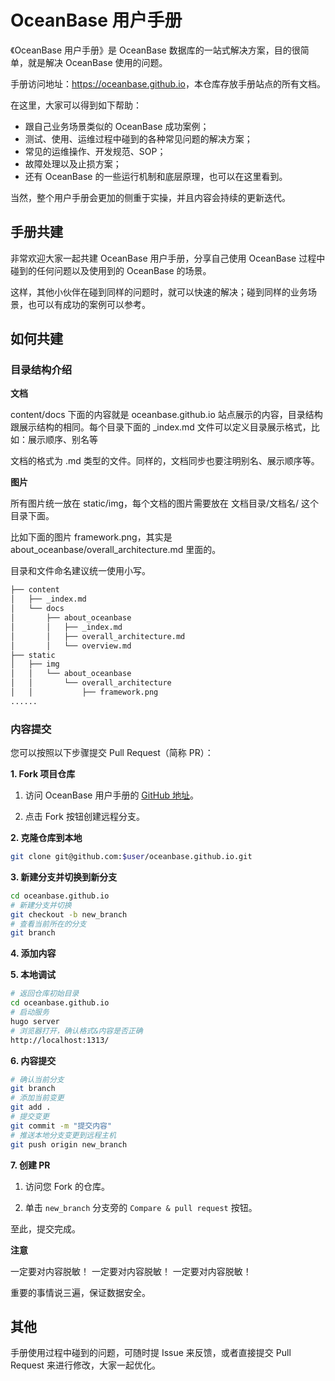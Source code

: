 # OceanBase 用户手册


《OceanBase 用户手册》是 OceanBase 数据库的一站式解决方案，目的很简单，就是解决 OceanBase 使用的问题。

手册访问地址：<https://oceanbase.github.io>，本仓库存放手册站点的所有文档。

在这里，大家可以得到如下帮助：

- 跟自己业务场景类似的 OceanBase 成功案例；
- 测试、使用、运维过程中碰到的各种常见问题的解决方案；
- 常见的运维操作、开发规范、SOP；
- 故障处理以及止损方案；
- 还有 OceanBase 的一些运行机制和底层原理，也可以在这里看到。

当然，整个用户手册会更加的侧重于实操，并且内容会持续的更新迭代。

## 手册共建

非常欢迎大家一起共建 OceanBase 用户手册，分享自己使用 OceanBase 过程中碰到的任何问题以及使用到的 OceanBase 的场景。

这样，其他小伙伴在碰到同样的问题时，就可以快速的解决；碰到同样的业务场景，也可以有成功的案例可以参考。

## 如何共建

### 目录结构介绍

**文档**

content/docs 下面的内容就是 oceanbase.github.io 站点展示的内容，目录结构跟展示结构的相同。每个目录下面的 _index.md 文件可以定义目录展示格式，比如：展示顺序、别名等

文档的格式为 .md 类型的文件。同样的，文档同步也要注明别名、展示顺序等。

**图片**

所有图片统一放在 static/img，每个文档的图片需要放在 文档目录/文档名/ 这个目录下面。

比如下面的图片 framework.png，其实是 about_oceanbase/overall_architecture.md 里面的。

目录和文件命名建议统一使用小写。

```bash
├── content
│   ├── _index.md
│   └── docs
│       ├── about_oceanbase
│       │   ├── _index.md
│       │   ├── overall_architecture.md
│       │   └── overview.md
├── static
│   ├── img
│   │   └── about_oceanbase
│   │       └── overall_architecture
│   │           ├── framework.png
......
```

### 内容提交

您可以按照以下步骤提交 Pull Request（简称 PR）：

**1. Fork 项目仓库**

1. 访问 OceanBase 用户手册的 [GitHub 地址](https://github.com/oceanbase/oceanbase.github.io)。

2. 点击 Fork 按钮创建远程分支。

**2. 克隆仓库到本地**

```bash
git clone git@github.com:$user/oceanbase.github.io.git
```

**3. 新建分支并切换到新分支**

```bash
cd oceanbase.github.io
# 新建分支并切换
git checkout -b new_branch
# 查看当前所在的分支
git branch
```

**4. 添加内容**

**5. 本地调试**

```bash
# 返回仓库初始目录
cd oceanbase.github.io
# 启动服务
hugo server
# 浏览器打开，确认格式&内容是否正确
http://localhost:1313/
```

**6. 内容提交**

```bash
# 确认当前分支
git branch
# 添加当前变更
git add .
# 提交变更
git commit -m "提交内容"
# 推送本地分支变更到远程主机
git push origin new_branch
```

**7. 创建 PR**

1. 访问您 Fork 的仓库。

2. 单击 `new_branch` 分支旁的 `Compare & pull request` 按钮。

至此，提交完成。

**注意**

一定要对内容脱敏！
一定要对内容脱敏！
一定要对内容脱敏！

重要的事情说三遍，保证数据安全。

## 其他

手册使用过程中碰到的问题，可随时提 Issue 来反馈，或者直接提交 Pull Request 来进行修改，大家一起优化。
